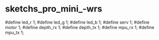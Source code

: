 # sketchs_pro_mini_-wrs
#define led_r 1;
#define led_g 1;
#define led_b 1;
#define serv 1;
#define motor 1;
#define depth_rx 1;
#define depth_tx 1;
#define mpu_rx 1;
#define mpu_tx 1;

